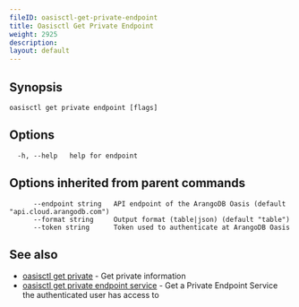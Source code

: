 ```yaml
---
fileID: oasisctl-get-private-endpoint
title: Oasisctl Get Private Endpoint
weight: 2925
description: 
layout: default
---
```

## Synopsis



```
oasisctl get private endpoint [flags]
```

## Options

```
  -h, --help   help for endpoint
```

## Options inherited from parent commands

```
      --endpoint string   API endpoint of the ArangoDB Oasis (default "api.cloud.arangodb.com")
      --format string     Output format (table|json) (default "table")
      --token string      Token used to authenticate at ArangoDB Oasis
```

## See also

* [oasisctl get private](oasisctl-get-private)	 - Get private information
* [oasisctl get private endpoint service](oasisctl-get-private-endpoint-service)	 - Get a Private Endpoint Service the authenticated user has access to

